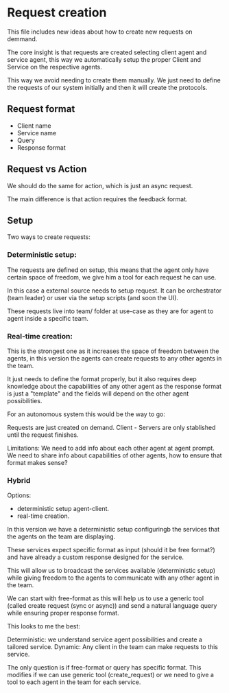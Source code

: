 # Request creation

This file includes new ideas about how to create new requests on demmand.

The core insight is that requests are created selecting client agent and service agent, this way we automatically setup the proper Client and Service on the respective agents.

This way we avoid needing to create them manually. We just need to define the requests of our system initially and then it will create the protocols.

## Request format
- Client name
- Service name
- Query
- Response format

## Request vs Action

We should do the same for action, which is just an async request.

The main difference is that action requires the feedback format.

## Setup

Two ways to create requests:

### Deterministic setup:

The requests are defined on setup, this means that the agent only have certain space of freedom, we give him a tool for each request he can use.

In this case a external source needs to setup request. It can be orchestrator (team leader) or user via the setup scripts (and soon the UI).

These requests live into team/ folder at use-case as they are for agent to agent inside a specific team.

### Real-time creation:

This is the strongest one as it increases the space of freedom between the agents, in this version the agents can create requests to any other agents in the team.

It just needs to define the format properly, but it also requires deep knowledge about the capabilities of any other agent as the response format is just a "template" and the fields will depend on the other agent possibilities.

For an autonomous system this would be the way to go:

Requests are just created on demand.
Client - Servers are only stablished until the request finishes.

Limitations:
We need to add info about each other agent at agent prompt.
We need to share info about capabilities of other agents, how to ensure that format makes sense?

### Hybrid

Options:
- deterministic setup agent-client.
- real-time creation.

In this version we have a deterministic setup configuringb the services that the agents on the team are displaying.

These services expect specific format as input (should it be free format?) and have already a custom response designed for the service.

This will allow us to broadcast the services available (deterministic setup) while giving freedom to the agents to communicate with any other agent in the team.

We can start with free-format as this will help us to use a generic tool (called create request (sync or async)) and send a natural language query while ensuring proper response format.

This looks to me the best:

Deterministic: we understand service agent possibilities and create a tailored service.
Dynamic: Any client in the team can make requests to this service.

The only question is if free-format or query has specific format.
This modifies if we can use generic tool (create_request) or we need to give a tool to each agent in the team for each service.
